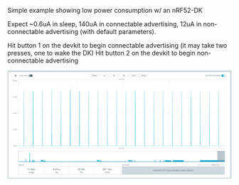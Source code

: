 Simple example showing low power consumption w/ an nRF52-DK

Expect ~0.6uA in sleep, 140uA in connectable advertising, 12uA in non-connectable advertising (with default parameters).

Hit button 1 on the devkit to begin connectable advertising (it may take two presses, one to wake the DK)
Hit button 2 on the devkit to begin non-connectable advertising

<p align="center">
  <img src="img/ppk.png" alt="PPK Image">
</p>
